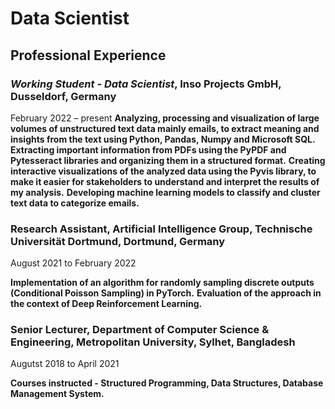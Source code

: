 # Data Scientist

## Professional Experience

### *Working Student - Data Scientist*, Inso Projects GmbH, Dusseldorf, Germany
February 2022 – present
 **Analyzing, processing and visualization of large volumes of unstructured text data mainly emails, to extract meaning and insights from the text using Python, Pandas, Numpy and Microsoft SQL.**
**Extracting important information from PDFs using the PyPDF and Pytesseract libraries and organizing them in a structured format.**
**Creating interactive visualizations of the analyzed data using the Pyvis  library, to make it easier for stakeholders to understand and interpret the results of my analysis.**
**Developing machine learning models to classify and cluster text data to categorize emails.**

### Research Assistant, Artificial Intelligence Group, Technische Universität Dortmund, Dortmund, Germany
August 2021 to February 2022

**Implementation of an algorithm for randomly sampling discrete outputs (Conditional Poisson Sampling) in PyTorch.**
**Evaluation of the approach in the context of Deep Reinforcement Learning.**

### Senior Lecturer, Department of Computer Science & Engineering, Metropolitan University, Sylhet, Bangladesh
Augutst 2018 to April 2021

**Courses instructed - Structured Programming, Data Structures, Database Management System.**

